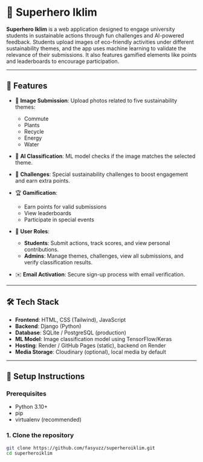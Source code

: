 # 🌱 Superhero Iklim

**Superhero Iklim** is a web application designed to engage university students in sustainable actions through fun challenges and AI-powered feedback. Students upload images of eco-friendly activities under different sustainability themes, and the app uses machine learning to validate the relevance of their submissions. It also features gamified elements like points and leaderboards to encourage participation.

---

## 🚀 Features

- 📸 **Image Submission**: Upload photos related to five sustainability themes:
  - Commute
  - Plants
  - Recycle
  - Energy
  - Water

- 🤖 **AI Classification**: ML model checks if the image matches the selected theme.

- 🎯 **Challenges**: Special sustainability challenges to boost engagement and earn extra points.

- 🏆 **Gamification**:
  - Earn points for valid submissions
  - View leaderboards
  - Participate in special events

- 👥 **User Roles**:
  - **Students**: Submit actions, track scores, and view personal contributions.
  - **Admins**: Manage themes, challenges, view all submissions, and verify classification results.

- ✉️ **Email Activation**: Secure sign-up process with email verification.

---

## 🛠️ Tech Stack

- **Frontend**: HTML, CSS (Tailwind), JavaScript
- **Backend**: Django (Python)
- **Database**: SQLite / PostgreSQL (production)
- **ML Model**: Image classification model using TensorFlow/Keras 
- **Hosting**: Render / GitHub Pages (static), backend on Render
- **Media Storage**: Cloudinary (optional), local media by default

---

## 🧪 Setup Instructions

### Prerequisites

- Python 3.10+
- pip
- virtualenv (recommended)

### 1. Clone the repository

```bash
git clone https://github.com/fasyuzz/superheroiklim.git
cd superheroiklim
